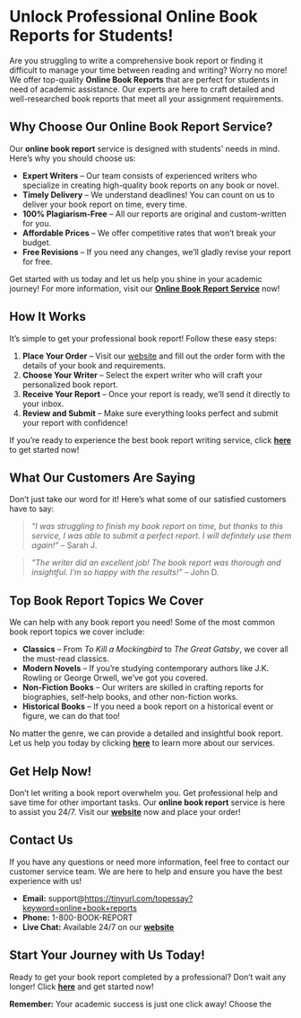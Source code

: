 # Unlock Professional Online Book Reports for Students!

Are you struggling to write a comprehensive book report or finding it difficult to manage your time between reading and writing? Worry no more! We offer top-quality **Online Book Reports** that are perfect for students in need of academic assistance. Our experts are here to craft detailed and well-researched book reports that meet all your assignment requirements.

## Why Choose Our Online Book Report Service?

Our **online book report** service is designed with students' needs in mind. Here’s why you should choose us:

- **Expert Writers** – Our team consists of experienced writers who specialize in creating high-quality book reports on any book or novel.
- **Timely Delivery** – We understand deadlines! You can count on us to deliver your book report on time, every time.
- **100% Plagiarism-Free** – All our reports are original and custom-written for you.
- **Affordable Prices** – We offer competitive rates that won’t break your budget.
- **Free Revisions** – If you need any changes, we’ll gladly revise your report for free.

Get started with us today and let us help you shine in your academic journey! For more information, visit our [**Online Book Report Service**](https://tinyurl.com/topessay?keyword=online+book+reports) now!

## How It Works

It’s simple to get your professional book report! Follow these easy steps:

1. **Place Your Order** – Visit our [website](https://tinyurl.com/topessay?keyword=online+book+reports) and fill out the order form with the details of your book and requirements.
2. **Choose Your Writer** – Select the expert writer who will craft your personalized book report.
3. **Receive Your Report** – Once your report is ready, we’ll send it directly to your inbox.
4. **Review and Submit** – Make sure everything looks perfect and submit your report with confidence!

If you’re ready to experience the best book report writing service, click [**here**](https://tinyurl.com/topessay?keyword=online+book+reports) to get started now!

## What Our Customers Are Saying

Don’t just take our word for it! Here’s what some of our satisfied customers have to say:

> _"I was struggling to finish my book report on time, but thanks to this service, I was able to submit a perfect report. I will definitely use them again!"_ – Sarah J.

> _"The writer did an excellent job! The book report was thorough and insightful. I’m so happy with the results!"_ – John D.

## Top Book Report Topics We Cover

We can help with any book report you need! Some of the most common book report topics we cover include:

- **Classics** – From _To Kill a Mockingbird_ to _The Great Gatsby_, we cover all the must-read classics.
- **Modern Novels** – If you’re studying contemporary authors like J.K. Rowling or George Orwell, we’ve got you covered.
- **Non-Fiction Books** – Our writers are skilled in crafting reports for biographies, self-help books, and other non-fiction works.
- **Historical Books** – If you need a book report on a historical event or figure, we can do that too!

No matter the genre, we can provide a detailed and insightful book report. Let us help you today by clicking [**here**](https://tinyurl.com/topessay?keyword=online+book+reports) to learn more about our services.

## Get Help Now!

Don’t let writing a book report overwhelm you. Get professional help and save time for other important tasks. Our **online book report** service is here to assist you 24/7. Visit our [**website**](https://tinyurl.com/topessay?keyword=online+book+reports) now and place your order!

## Contact Us

If you have any questions or need more information, feel free to contact our customer service team. We are here to help and ensure you have the best experience with us!

- **Email:** support@https://tinyurl.com/topessay?keyword=online+book+reports
- **Phone:** 1-800-BOOK-REPORT
- **Live Chat:** Available 24/7 on our [**website**](https://tinyurl.com/topessay?keyword=online+book+reports)

## Start Your Journey with Us Today!

Ready to get your book report completed by a professional? Don’t wait any longer! Click [**here**](https://tinyurl.com/topessay?keyword=online+book+reports) and get started now!

**Remember:** Your academic success is just one click away! Choose the

